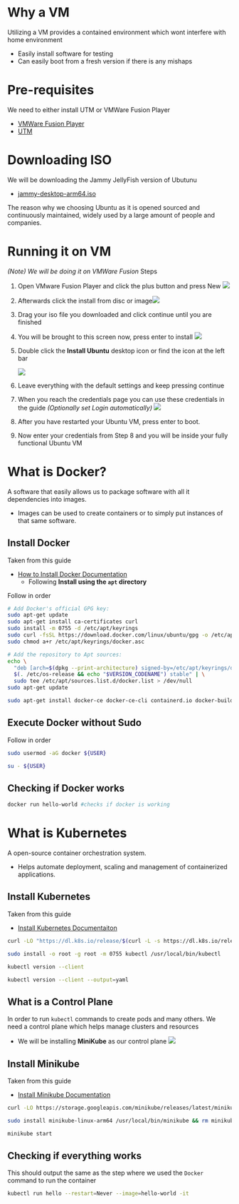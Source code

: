 # Why a VM
Utilizing a VM provides a contained environment which wont interfere with home environment
- Easily install software for testing 
- Can easily boot from a fresh version if there is any mishaps

# Pre-requisites 
We need to either install UTM or VMWare Fusion Player
- [VMWare Fusion Player](https://www.vmware.com/sg/products/fusion/fusion-evaluation.html) 
- [UTM](https://mac.getutm.app/)

# Downloading ISO
We will be downloading the Jammy JellyFish version of Ubutunu
- [jammy-desktop-arm64.iso](https://cdimage.ubuntu.com/jammy/daily-live/pending/)

The reason why we choosing Ubuntu as it is opened sourced and continuously maintained, widely used by a large amount of people and companies. 

# Running it on VM
*(Note) We will be doing it on VMWare Fusion*
Steps
1. Open VMware Fusion Player and click the plus button and press New ![](https://i.imgur.com/U5xwCm4.png)
2. Afterwards click the install from disc or image![](https://i.imgur.com/37zD4Vv.png)
3. Drag your iso file you downloaded and click continue until you are finished
4. You will be brought to this screen now, press enter to install ![](https://i.imgur.com/OgPMq23.png)
5. Double click the **Install Ubuntu** desktop icon or find the icon at the left bar 

   ![](https://i.imgur.com/IsvzOe0.png) 
6. Leave everything with the default settings and keep pressing continue 
7. When you reach the credentials page you can use these credentials in the guide *(Optionally set Login automatically)* ![](https://i.imgur.com/3yREalB.png)
8. After you have restarted your Ubuntu VM, press enter to boot.
9. Now enter your credentials from Step 8 and you will be inside your fully functional Ubuntu VM

# What is Docker?
A software that easily allows us to package software with all it dependencies into images.
- Images can be used to create containers or to simply put instances of that same software.

## Install Docker
Taken from this guide
- [How to Install Docker Documentation](https://docs.docker.com/engine/install/ubuntu/)
	- Following **Install using the `apt` directory**

Follow in order
```bash
# Add Docker's official GPG key:
sudo apt-get update
sudo apt-get install ca-certificates curl
sudo install -m 0755 -d /etc/apt/keyrings
sudo curl -fsSL https://download.docker.com/linux/ubuntu/gpg -o /etc/apt/keyrings/docker.asc
sudo chmod a+r /etc/apt/keyrings/docker.asc

# Add the repository to Apt sources:
echo \
  "deb [arch=$(dpkg --print-architecture) signed-by=/etc/apt/keyrings/docker.asc] https://download.docker.com/linux/ubuntu \
  $(. /etc/os-release && echo "$VERSION_CODENAME") stable" | \
  sudo tee /etc/apt/sources.list.d/docker.list > /dev/null
sudo apt-get update

sudo apt-get install docker-ce docker-ce-cli containerd.io docker-buildx-plugin docker-compose-plugin
```

## Execute Docker without Sudo
Follow in order
```bash
sudo usermod -aG docker ${USER}

su - ${USER}
```

## Checking if Docker works
```bash
docker run hello-world #checks if docker is working
```

# What is Kubernetes
A open-source container orchestration system.
- Helps automate deployment, scaling and management of containerized applications.

## Install Kubernetes
Taken from this guide 
- [Install Kubernetes Documentaiton](https://kubernetes.io/docs/tasks/tools/install-kubectl-linux/)

```bash
curl -LO "https://dl.k8s.io/release/$(curl -L -s https://dl.k8s.io/release/stable.txt)/bin/linux/arm64/kubectl"

sudo install -o root -g root -m 0755 kubectl /usr/local/bin/kubectl

kubectl version --client

kubectl version --client --output=yaml
```

## What is a Control Plane
In order to run `kubectl` commands to create pods and many others. We need a control plane which helps manage clusters and resources
- We will be installing **MiniKube** as our control plane
![](https://i.imgur.com/pybn22F.png)

## Install Minikube 
Taken from this guide
- [Install Minikube Documentation](https://minikube.sigs.k8s.io/docs/start/)

```bash
curl -LO https://storage.googleapis.com/minikube/releases/latest/minikube-linux-arm64

sudo install minikube-linux-arm64 /usr/local/bin/minikube && rm minikube-linux-arm64

minikube start
```

## Checking if everything works
This should output the same as the step where we used the `Docker` command to run the container
```bash
kubectl run hello --restart=Never --image=hello-world -it
```
